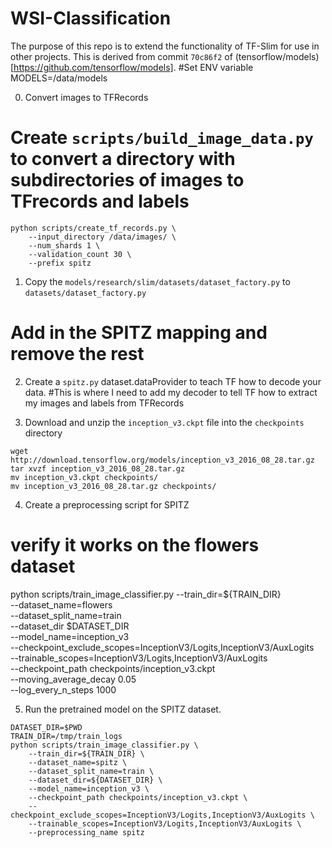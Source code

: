 # WSI-Classification

The purpose of this repo is to extend the functionality of TF-Slim for use in other projects.
This is derived from  commit `70c86f2` of (tensorflow/models)[https://github.com/tensorflow/models].
#Set ENV variable
MODELS=/data/models


0. Convert images to TFRecords
# Create `scripts/build_image_data.py` to convert a directory with subdirectories of images to TFrecords and labels
```
python scripts/create_tf_records.py \
    --input_directory /data/images/ \
    --num_shards 1 \
    --validation_count 30 \
    --prefix spitz
```


1. Copy the `models/research/slim/datasets/dataset_factory.py` to `datasets/dataset_factory.py`
# Add in the SPITZ mapping and remove the rest

2. Create a `spitz.py` dataset.dataProvider to teach TF how to decode your data.
#This is where I need to add my decoder to tell TF how to extract my images and labels from TFRecords


3. Download and unzip the `inception_v3.ckpt` file into the `checkpoints` directory
```
wget http://download.tensorflow.org/models/inception_v3_2016_08_28.tar.gz
tar xvzf inception_v3_2016_08_28.tar.gz
mv inception_v3.ckpt checkpoints/
mv inception_v3_2016_08_28.tar.gz checkpoints/
```

4. Create a preprocessing script for SPITZ


# verify it works on the flowers dataset
 python scripts/train_image_classifier.py
 	--train_dir=${TRAIN_DIR} \
 	--dataset_name=flowers    \
 	--dataset_split_name=train \
 	--dataset_dir $DATASET_DIR \
 	--model_name=inception_v3  \
 	--checkpoint_exclude_scopes=InceptionV3/Logits,InceptionV3/AuxLogits \
 	--trainable_scopes=InceptionV3/Logits,InceptionV3/AuxLogits \
 	--checkpoint_path checkpoints/inception_v3.ckpt \
 	--moving_average_decay 0.05 \
 	--log_every_n_steps 1000



5. Run the pretrained model on the SPITZ dataset.
```
DATASET_DIR=$PWD
TRAIN_DIR=/tmp/train_logs
python scripts/train_image_classifier.py \
    --train_dir=${TRAIN_DIR} \
    --dataset_name=spitz \
    --dataset_split_name=train \
    --dataset_dir=${DATASET_DIR} \
    --model_name=inception_v3 \
    --checkpoint_path checkpoints/inception_v3.ckpt \
    --checkpoint_exclude_scopes=InceptionV3/Logits,InceptionV3/AuxLogits \
    --trainable_scopes=InceptionV3/Logits,InceptionV3/AuxLogits \
    --preprocessing_name spitz 
```
